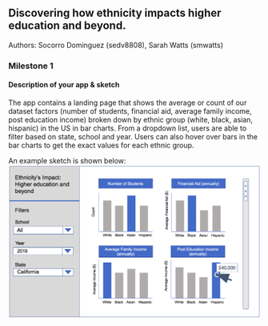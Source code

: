 ## Discovering how ethnicity impacts higher education and beyond. 

Authors: Socorro Dominguez (sedv8808), Sarah Watts (smwatts)

### Milestone 1

#### Description of your app & sketch

The app contains a landing page that shows the average or count of our dataset factors (number of students, financial aid, average family income, post education income) broken down by ethnic group (white, black, asian, hispanic) in the US in bar charts. From a dropdown list, users are able to filter based on state, school and year. Users can also hover over bars in the bar charts to get the exact values for each ethnic group.

An example sketch is shown below: 
![Alt text](/milestone_1/sketch_of_college_scorecard.png?raw=true "App sketch")